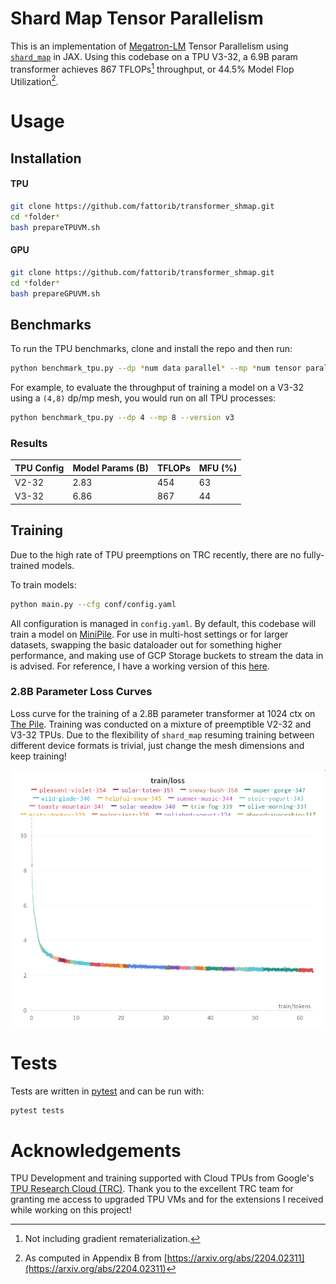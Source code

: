 # Shard Map Tensor Parallelism

This is an implementation of [Megatron-LM](https://arxiv.org/abs/1909.08053) Tensor Parallelism using [`shard_map`](https://jax.readthedocs.io/en/latest/jep/14273-shard-map.html) in JAX. Using this codebase on a TPU V3-32, a 6.9B param transformer achieves 867 TFLOPs[^1] throughput, or 44.5% Model Flop Utilization[^2].

# Usage

## Installation

#### TPU 

```bash
git clone https://github.com/fattorib/transformer_shmap.git
cd *folder* 
bash prepareTPUVM.sh
```

#### GPU

```bash
git clone https://github.com/fattorib/transformer_shmap.git
cd *folder* 
bash prepareGPUVM.sh
```

## Benchmarks

To run the TPU benchmarks, clone and install the repo and then run:
```bash
python benchmark_tpu.py --dp *num data parallel* --mp *num tensor parallel* --version *tpu version*
```
For example, to evaluate the throughput of training a model on a V3-32 using a `(4,8)` dp/mp mesh, you would run on all TPU processes:
```bash
python benchmark_tpu.py --dp 4 --mp 8 --version v3
```

### Results 

| TPU Config | Model Params (B) | TFLOPs | MFU (%) |
|------------|------------------|--------|---------|
| V2-32      | 2.83             | 454    | 63      |
| V3-32      | 6.86             | 867    | 44      |

## Training

Due to the high rate of TPU preemptions on TRC recently, there are no fully-trained models. 

To train models:

```bash 
python main.py --cfg conf/config.yaml
```

All configuration is managed in `config.yaml`. By default, this codebase will train a model on [MiniPile](https://arxiv.org/abs/2304.08442). For use in multi-host settings or for larger datasets, swapping the basic dataloader out for something higher performance, and making use of GCP Storage buckets to stream the data in is advised. For reference, I have a working version of this [here](https://github.com/fattorib/ZeRO-transformer/blob/main/main_zero.py).

### 2.8B Parameter Loss Curves

Loss curve for the training of a 2.8B parameter transformer at 1024 ctx on [The Pile](https://arxiv.org/abs/2101.00027). Training was conducted on a mixture of preemptible V2-32 and V3-32 TPUs. Due to the flexibility of `shard_map` resuming training between different device formats is trivial, just change the mesh dimensions and keep training!

![](imgs/28b_TPU.png)

# Tests

Tests are written in [pytest](https://docs.pytest.org/en/7.4.x/) and can be run with:

```bash
pytest tests
```

# Acknowledgements

TPU Development and training supported with Cloud TPUs from Google's [TPU Research Cloud (TRC)](https://sites.research.google/trc/about/). Thank you to the excellent TRC team for granting me access to upgraded TPU VMs and for the extensions I received while working on this project! 


[^1]: Not including gradient rematerialization.
[^2]: As computed in Appendix B from [https://arxiv.org/abs/2204.02311](https://arxiv.org/abs/2204.02311)
